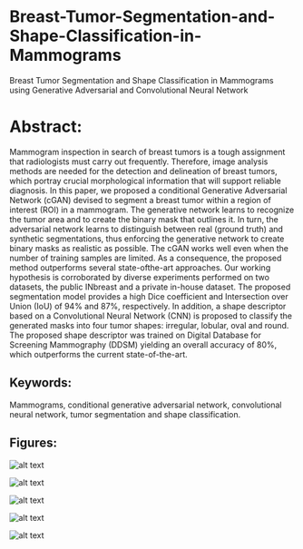# Breast-Tumor-Segmentation-and-Shape-Classification-in-Mammograms
Breast Tumor Segmentation and Shape Classification in Mammograms using Generative Adversarial and Convolutional Neural Network

# Abstract:
Mammogram inspection in search of breast tumors is a tough assignment that radiologists
must carry out frequently. Therefore, image analysis methods are needed for the
detection and delineation of breast tumors, which portray crucial morphological information
that will support reliable diagnosis. In this paper, we proposed a conditional
Generative Adversarial Network (cGAN) devised to segment a breast tumor within a
region of interest (ROI) in a mammogram. The generative network learns to recognize
the tumor area and to create the binary mask that outlines it. In turn, the adversarial
network learns to distinguish between real (ground truth) and synthetic segmentations,
thus enforcing the generative network to create binary masks as realistic as possible.
The cGAN works well even when the number of training samples are limited. As a
consequence, the proposed method outperforms several state-ofthe-art approaches. Our
working hypothesis is corroborated by diverse experiments performed on two datasets,
the public INbreast and a private in-house dataset. The proposed segmentation model
provides a high Dice coefficient and Intersection over Union (IoU) of 94% and 87%,
respectively. In addition, a shape descriptor based on a Convolutional Neural Network
(CNN) is proposed to classify the generated masks into four tumor shapes: irregular,
lobular, oval and round. The proposed shape descriptor was trained on Digital
Database for Screening Mammography (DDSM) yielding an overall accuracy of 80%,
which outperforms the current state-of-the-art.

## Keywords: 
Mammograms, conditional generative adversarial network, convolutional
neural network, tumor segmentation and shape classification.

## Figures:
![alt text]([https://github.com/Pooryamn/Breast-Tumor-Segmentation-and-Shape-Classification-in-Mammograms/blob/master/Fig1.png])

![alt text]([https://github.com/Pooryamn/Breast-Tumor-Segmentation-and-Shape-Classification-in-Mammograms/blob/master/Fig2.png])

![alt text]([https://github.com/Pooryamn/Breast-Tumor-Segmentation-and-Shape-Classification-in-Mammograms/blob/master/Fig3.png])

![alt text]([https://github.com/Pooryamn/Breast-Tumor-Segmentation-and-Shape-Classification-in-Mammograms/blob/master/Fig4.png])

![alt text]([https://github.com/Pooryamn/Breast-Tumor-Segmentation-and-Shape-Classification-in-Mammograms/blob/master/Fig5.png])
